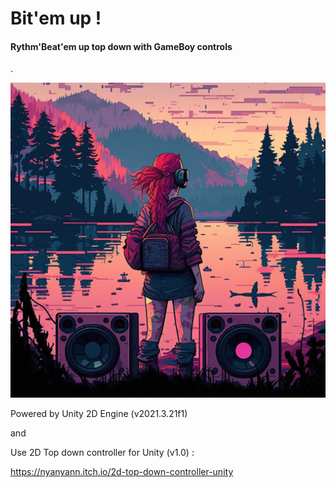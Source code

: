 # Bit'em up !
#### Rythm'Beat'em up top down with GameBoy controls

.

![alt text](https://github.com/NoRapport/Bit-em-up/blob/main/Title.png)


Powered by Unity 2D Engine (v2021.3.21f1)

and

Use 2D Top down controller for Unity (v1.0) :

https://nyanyann.itch.io/2d-top-down-controller-unity
